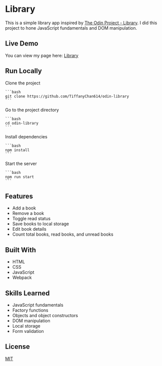 # Library

This is a simple library app inspired by [The Odin Project - Library](https://www.theodinproject.com/lessons/node-path-javascript-library). I did this project to hone JavaScript fundamentals and DOM manipulation.

## Live Demo
You can view my page here: [Library](https://tiffanychan614.github.io/odin-library/)

## Run Locally
Clone the project

    ```bash
    git clone https://github.com/TiffanyChan614/odin-library
    ```
Go to the project directory

    ```bash
    cd odin-library
    ```
Install dependencies

    ```bash
    npm install
    ```
Start the server

    ```bash
    npm run start
    ```
## Features
- Add a book
- Remove a book
- Toggle read status
- Save books to local storage
- Edit book details
- Count total books, read books, and unread books

## Built With
- HTML
- CSS
- JavaScript
- Webpack

## Skills Learned
- JavaScript fundamentals
- Factory functions
- Objects and object constructors
- DOM manipulation
- Local storage
- Form validation

## License

[MIT](https://choosealicense.com/licenses/mit/)
